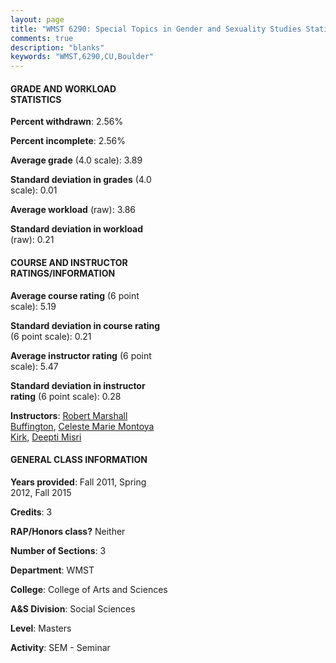 ```yaml
---
layout: page
title: "WMST 6290: Special Topics in Gender and Sexuality Studies Statistics"
comments: true
description: "blanks"
keywords: "WMST,6290,CU,Boulder"
---
```

<head>
<script src="https://ajax.googleapis.com/ajax/libs/jquery/2.1.3/jquery.min.js"></script>
<script src="https://dl.dropboxusercontent.com/s/pc42nxpaw1ea4o9/highcharts.js?dl=0"></script>
<!-- <script src="../assets/js/highcharts.js"></script> -->
<style type="text/css">@font-face {
	font-family: "Bebas Neue";
	src: url(https://www.filehosting.org/file/details/544349/BebasNeue Regular.otf) format("opentype");
	}
	h1.Bebas { 
		font-family: "Bebas Neue", Verdana, Tahoma;
	}
</style>
</head>
<body>
	<div id="container" style="float: right; width: 45%; height: 88%; margin-left: 2.5%; margin-right: 2.5%;"></div>
	<script language="JavaScript">
		$(document).ready(function() {
		var chart = {type: 'column'};
		var title = {text: 'Grade Distribution'};
		var xAxis = {categories: ['A','B','C','D','F'],crosshair: true};
		var yAxis = {min: 0,title: {text: 'Percentage'}};
		var tooltip = {headerFormat: '<center><b><span style="font-size:20px">{point.key}</span></b></center>',
		               pointFormat: '<td style="padding:0"><b>{point.y:.1f}%</b></td>',
		               footerFormat: '</table>',shared: true,useHTML: true};
		var plotOptions = {column: {pointPadding: 0.0,borderWidth: 0}};  
		var credits = {enabled: false};var series= [{name: 'Percent',data: [100.0,0.0,0.0,0.0,0.0,]}];
		var json = {};
		json.chart = chart;
		json.title = title;
		json.tooltip = tooltip;
		json.xAxis = xAxis;
		json.yAxis = yAxis;  
		json.series = series;
		json.plotOptions = plotOptions;  
		json.credits = credits;
		$('#container').highcharts(json);
	});
	</script>
</body>
			   
#### GRADE AND WORKLOAD STATISTICS

**Percent withdrawn**: 2.56%

**Percent incomplete**: 2.56%

**Average grade** (4.0 scale): 3.89

**Standard deviation in grades** (4.0 scale): 0.01

**Average workload** (raw): 3.86

**Standard deviation in workload** (raw): 0.21

#### COURSE AND INSTRUCTOR RATINGS/INFORMATION

**Average course rating** (6 point scale): 5.19

**Standard deviation in course rating** (6 point scale): 0.21

**Average instructor rating** (6 point scale): 5.47

**Standard deviation in instructor rating** (6 point scale): 0.28

**Instructors**: <a href='../../instructors/Robert_Marshall_Buffington'>Robert Marshall Buffington</a>, <a href='../../instructors/Celeste_Marie_Montoya_Kirk'>Celeste Marie Montoya Kirk</a>, <a href='../../instructors/Deepti_Misri'>Deepti Misri</a>

#### GENERAL CLASS INFORMATION

**Years provided**: Fall 2011, Spring 2012, Fall 2015

**Credits**: 3

**RAP/Honors class?** Neither

**Number of Sections**: 3

**Department**: WMST

**College**: College of Arts and Sciences

**A&S Division**: Social Sciences

**Level**: Masters

**Activity**: SEM - Seminar
